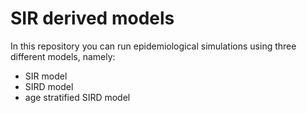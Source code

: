 # SIR derived models
In this repository you can run epidemiological simulations using three different models, namely:
- SIR model
- SIRD model
- age stratified SIRD model

